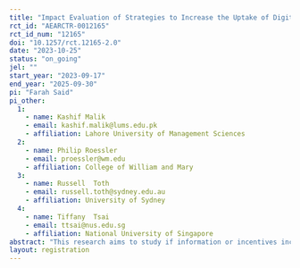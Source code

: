 ```yaml
---
title: "Impact Evaluation of Strategies to Increase the Uptake of Digital Payments by Micro and Small Merchants in Pakistan"
rct_id: "AEARCTR-0012165"
rct_id_num: "12165"
doi: "10.1257/rct.12165-2.0"
date: "2023-10-25"
status: "on_going"
jel: ""
start_year: "2023-09-17"
end_year: "2025-09-30"
pi: "Farah Said"
pi_other:
  1:
    - name: Kashif Malik
    - email: kashif.malik@lums.edu.pk
    - affiliation: Lahore University of Management Sciences
  2:
    - name: Philip Roessler
    - email: proessler@wm.edu
    - affiliation: College of William and Mary
  3:
    - name: Russell  Toth
    - email: russell.toth@sydney.edu.au
    - affiliation: University of Sydney
  4:
    - name: Tiffany  Tsai
    - email: ttsai@nus.edu.sg
    - affiliation: National University of Singapore
abstract: "This research aims to study if information or incentives increase adoption and use of QR-enabled digital payments among a sample of new and existing merchants. The study involves a randomized controlled trial to test if information and financial incentives can increase the uptake of QR codes for person-to-merchant (P2M) transactions. "
layout: registration
---
```


